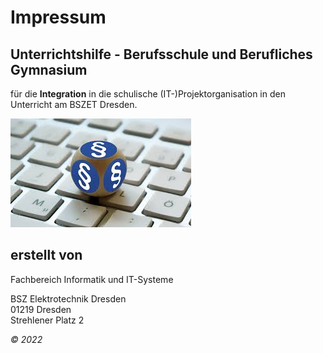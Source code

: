 # Impressum

<h2>Unterrichtshilfe - Berufsschule und Berufliches Gymnasium</h2>

für die **Integration** in die schulische (IT-)Projektorganisation in den Unterricht am BSZET Dresden. 

![impressum](images/impressum.jpg)

<h2>erstellt von</h2>

Fachbereich Informatik und IT-Systeme

BSZ Elektrotechnik Dresden  
01219 Dresden  
Strehlener Platz 2

*&copy; 2022*



